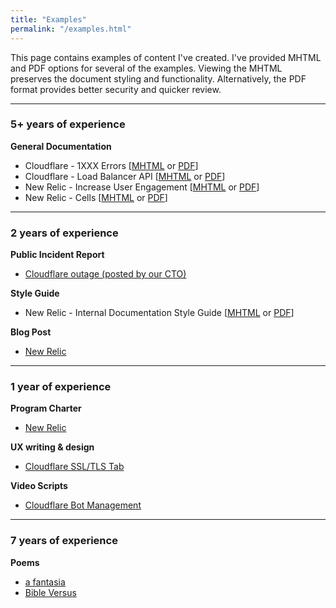 ```yaml
---
title: "Examples"
permalink: "/examples.html"
---
```


This page contains examples of content I've created. I've provided MHTML and PDF options for several of the examples. Viewing the MHTML preserves the document styling and functionality. Alternatively, the PDF format provides better security and quicker review.

---

 ### 5+ years of experience
 **General Documentation**
- Cloudflare - 1XXX Errors [[MHTML](/assets/docs/1xxx.mhtml) or [PDF](/assets/docs/1xxx.pdf)]
- Cloudflare - Load Balancer API [[MHTML](/assets/docs/api.mhtml) or [PDF](/assets/docs/api.pdf)]
- New Relic - Increase User Engagement [[MHTML](/assets/docs/engagement.mhtml) or [PDF](/assets/docs/engagement.pdf)]
- New Relic - Cells [[MHTML](/assets/docs/cells-new-relic.mhtml) or [PDF](/assets/docs/cells-new-relic.pdf)]

---

### 2 years of experience
**Public Incident Report** 
- [Cloudflare outage (posted by our CTO)](/assets/docs/incident-report.pdf)

**Style Guide**
- New Relic - Internal Documentation Style Guide [[MHTML](/assets/docs/style-guide.mhtml) or [PDF](/assets/docs/style-guide.pdf)]

**Blog Post**
- [New Relic](/assets/docs/design-changes.pdf)

---

### 1 year of experience
**Program Charter**
- [New Relic](/assets/docs/charter-internal-docs.pdf)

**UX writing & design**
- [Cloudflare SSL/TLS Tab](/assets/images/ssl-ui.png)

**Video Scripts**
- [Cloudflare Bot Management](https://www.youtube.com/watch?v=dAl1LG7Odg4)

---

### 7 years of experience
**Poems**
- [a fantasia](/assets/docs/a-fantasia.pdf)
- [Bible Versus](/assets/docs/bible-versus.pdf)
